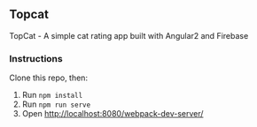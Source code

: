 ## Topcat

TopCat - A simple cat rating app built with Angular2 and Firebase

### Instructions

Clone this repo, then:

1. Run `npm install`
2. Run `npm run serve`
3. Open [http://localhost:8080/webpack-dev-server/](http://localhost:8080/webpack-dev-server/)

